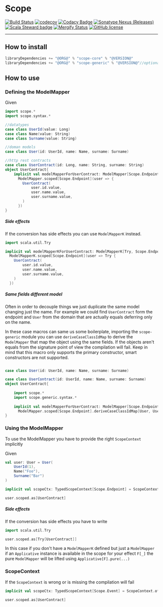 # Scope
[![Build Status](https://github.com/geirolz/@PRJ_NAME@/actions/workflows/cicd.yml/badge.svg)](https://github.com/geirolz/@PRJ_NAME@/actions)
[![codecov](https://img.shields.io/codecov/c/github/geirolz/@PRJ_NAME@)](https://codecov.io/gh/geirolz/@PRJ_NAME@)
[![Codacy Badge](https://api.codacy.com/project/badge/Grade/db3274b55e0c4031803afb45f58d4413)](https://www.codacy.com/manual/david.geirola/@PRJ_NAME@?utm_source=github.com&amp;utm_medium=referral&amp;utm_content=geirolz/@PRJ_NAME@&amp;utm_campaign=Badge_Grade)
[![Sonatype Nexus (Releases)](https://img.shields.io/nexus/r/@ORG@/scope-core_2.13?nexusVersion=2&server=https%3A%2F%2Foss.sonatype.org)](https://mvnrepository.com/artifact/com.github.geirolz/@PRJ_NAME@-core)
[![Scala Steward badge](https://img.shields.io/badge/Scala_Steward-helping-blue.svg?style=flat&logo=data:image/png;base64,iVBORw0KGgoAAAANSUhEUgAAAA4AAAAQCAMAAAARSr4IAAAAVFBMVEUAAACHjojlOy5NWlrKzcYRKjGFjIbp293YycuLa3pYY2LSqql4f3pCUFTgSjNodYRmcXUsPD/NTTbjRS+2jomhgnzNc223cGvZS0HaSD0XLjbaSjElhIr+AAAAAXRSTlMAQObYZgAAAHlJREFUCNdNyosOwyAIhWHAQS1Vt7a77/3fcxxdmv0xwmckutAR1nkm4ggbyEcg/wWmlGLDAA3oL50xi6fk5ffZ3E2E3QfZDCcCN2YtbEWZt+Drc6u6rlqv7Uk0LdKqqr5rk2UCRXOk0vmQKGfc94nOJyQjouF9H/wCc9gECEYfONoAAAAASUVORK5CYII=)](https://scala-steward.org)
[![Mergify Status](https://img.shields.io/endpoint.svg?url=https://api.mergify.com/v1/badges/geirolz/@PRJ_NAME@&style=flat)](https://mergify.io)
[![GitHub license](https://img.shields.io/github/license/geirolz/@PRJ_NAME@)](https://github.com/geirolz/@PRJ_NAME@/blob/main/LICENSE)

---

## How to install

```sbt
libraryDependencies += "@ORG@" % "scope-core" % "@VERSION@"
libraryDependencies += "@ORG@" % "scope-generic" % "@VERSION@"//optional - for scala 2 and 3
```


## How to use

### Defining the ModelMapper

Given
```scala mdoc
import scope.*
import scope.syntax.*

//datatypes
case class UserId(value: Long)
case class Name(value: String)
case class Surname(value: String)

//doman models
case class User(id: UserId, name: Name, surname: Surname)

//http rest contracts
case class UserContract(id: Long, name: String, surname: String)
object UserContract{    
    implicit val modelMapperForUserContract: ModelMapper[Scope.Endpoint, User, UserContract] =
      ModelMapper.scoped[Scope.Endpoint](user => {
        UserContract(
            user.id.value,
            user.name.value,
            user.surname.value,
        )
      })
}
```

##### Side effects
If the conversion has side effects you can use `ModelMapperK` instead.
```scala mdoc:nest
import scala.util.Try

implicit val modelMapperKForUserContract: ModelMapperK[Try, Scope.Endpoint, User, UserContract] =
  ModelMapperK.scoped[Scope.Endpoint](user => Try {
    UserContract(
        user.id.value,
        user.name.value,
        user.surname.value,
    )
  })
```

##### Same fields different model
Often in order to decouple things we just duplicate the same model changing just the name. 
For example we could find `UserContract` form the endpoint and `User` from the domain that are actually equals deferring only on the name.

In these case macros can same us some boilerplate, importing the `scope-generic` module you can use `deriveCaseClassIdMap` to derive
the `ModelMapper` that map the object using the same fields. If the objects aren't equals from the signature point of view the compilation will fail.
Keep in mind that this macro only supports the primary constructor, smart constructors are not supported.

```scala mdoc:nest

case class User(id: UserId, name: Name, surname: Surname)

case class UserContract(id: UserId, name: Name, surname: Surname)
object UserContract{    
        
    import scope.*
    import scope.generic.syntax.*
        
    implicit val modelMapperForUserContract: ModelMapper[Scope.Endpoint, User, UserContract] =
      ModelMapper.scoped[Scope.Endpoint].deriveCaseClassIdMap[User, UserContract]
}

```

### Using the ModelMapper
To use the ModelMapper you have to provide the right `ScopeContext` implicitly

Given
```scala mdoc:silent
val user: User = User(
    UserId(1),
    Name("Foo"),
    Surname("Bar")
)
```

```scala mdoc:nest
implicit val scopeCtx: TypedScopeContext[Scope.Endpoint] = ScopeContext.of[Scope.Endpoint]

user.scoped.as[UserContract]
```

##### Side effects
If the conversion has side effects you have to write 
```scala mdoc:nest
import scala.util.Try

user.scoped.as[Try[UserContract]]
```

In this case if you don't have a `ModelMapperK` defined but just a `ModelMapper` if an `Applicative` instance 
is available in the scope for your effect `F[_]` the pure `ModelMapper` will be lifted using `Applicative[F].pure(...)`


### ScopeContext
If the `ScopeContext` is wrong or is missing the compilation will fail
```scala mdoc:nest:fail
implicit val scopeCtx: TypedScopeContext[Scope.Event] = ScopeContext.of[Scope.Event]

user.scoped.as[UserContract]
```


